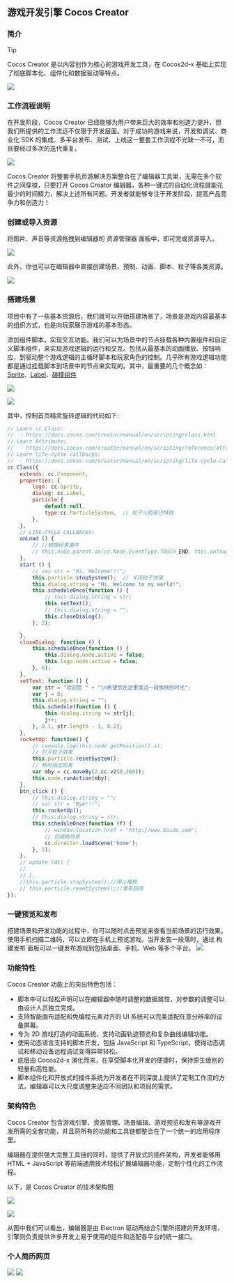 ## 游戏开发引擎 Cocos Creator

### 简介
> [!TIP]
> Cocos Creator 是以内容创作为核心的游戏开发工具，在 Cocos2d-x 基础上实现了彻底脚本化、组件化和数据驱动等特点。

![](https://pic.imgdb.cn/item/613c682a44eaada739cb4a2b.jpg)

### 工作流程说明

在开发阶段，Cocos Creator 已经能够为用户带来巨大的效率和创造力提升，但我们所提供的工作流远不仅限于开发层面。对于成功的游戏来说，开发和调试、商业化 SDK 的集成、多平台发布、测试、上线这一整套工作流程不光缺一不可，而且要经过多次的迭代重复。

![](https://pic.imgdb.cn/item/613c692544eaada739cd0e37.jpg)

Cocos Creator 将整套手机页游解决方案整合在了编辑器工具里，无需在多个软件之间穿梭，只要打开 Cocos Creator 编辑器，各种一键式的自动化流程就能花最少的时间精力，解决上述所有问题。开发者就能够专注于开发阶段，提高产品竞争力和创造力！

### 创建或导入资源

将图片、声音等资源拖拽到编辑器的 资源管理器 面板中，即可完成资源导入。

![](https://pic.imgdb.cn/item/613c6fc944eaada739d90b62.jpg)

此外，你也可以在编辑器中直接创建场景、预制、动画、脚本、粒子等各类资源。

![](https://pic.imgdb.cn/item/613c6c8b44eaada739d32900.jpg)

### 搭建场景

项目中有了一些基本资源后，我们就可以开始搭建场景了，场景是游戏内容最基本的组织方式，也是向玩家展示游戏的基本形态。

添加组件脚本，实现交互功能。我们可以为场景中的节点挂载各种内置组件和自定义脚本组件，来实现游戏逻辑的运行和交互。包括从最基本的动画播放、按钮响应，到驱动整个游戏逻辑的主循环脚本和玩家角色的控制。几乎所有游戏逻辑功能都是通过挂载脚本到场景中的节点来实现的。其中，最重要的几个概念如：[Sprite](https://docs.cocos.com/creator/api/zh/classes/Sprite.html)、[Label](https://docs.cocos.com/creator/manual/zh/components/label.html)、[碰撞组件](https://docs.cocos.com/creator/manual/zh/physics/collision/edit-collider-component.html)

![](https://pic.imgdb.cn/item/613c6cdb44eaada739d3b945.jpg)

![](https://pic.imgdb.cn/item/613c6e8644eaada739d6b2ad.jpg)

其中，控制首页精灵旋转逻辑的代码如下:

```javascript
// Learn cc.Class:
//  - https://docs.cocos.com/creator/manual/en/scripting/class.html
// Learn Attribute:
//  - https://docs.cocos.com/creator/manual/en/scripting/reference/attributes.html
// Learn life-cycle callbacks:
//  - https://docs.cocos.com/creator/manual/en/scripting/life-cycle-callbacks.html
cc.Class({
    extends: cc.Component,
    properties: {
        logo: cc.Sprite,
        dialog: cc.Label,
        particle:{
            default:null,
            type:cc.ParticleSystem,  // 粒子火箭尾巴特效
        },
    },
    // LIFE-CYCLE CALLBACKS:
    onLoad () {
        // //触摸结束事件
        // this.node.parent.on(cc.Node.EventType.TOUCH_END, this.onTouchEnd, this);
    },
    start () {
        // var str = "Hi, Welcome!!!";
        this.particle.stopSystem();  // 关闭粒子效果
        this.dialog.string = "Hi, Welcome to my world!";
        this.scheduleOnce(function () {
            // this.dialog.string = str;
            this.setText();
            // this.dialog.string = "";
            this.closeDialog();
        }, 2);

    },
    closeDialog: function () {
        this.scheduleOnce(function () {
            this.dialog.node.active = false;
            this.logo.node.active = false;
        }, 6);
    },
    setText: function () {
        var str = "欢迎您 " + "\n希望您在这里度过一段愉快的时光";
        var j = 0;
        this.dialog.string = "";
        this.schedule(function () {
            this.dialog.string += str[j];
            j++;
        }, 0.1, str.length - 1, 0.2);
    },
    rocketUp: function() {
        // console.log(this.node.getPosition().x);
        // 打开粒子效果
        this.particle.resetSystem();
        // 移动指定距离
        var mby = cc.moveBy(2,cc.v2(0,200));
        this.node.runAction(mby);
    },
    btn_click () {
        // this.dialog.string = "";
        // var str = "Bye!!!";
        this.rocketUp();
        // this.dialog.string = str;
        this.scheduleOnce(function (f) {
            // window.location.href = "http://www.baidu.com";
            // 创建新场景
            cc.director.loadScene('home');
        }, 2);
    },
    // update (dt) {
    //
    // },
    //this.particle.stopSystem();//停止播放
    // this.particle.resetSystem();//重新启用
});
```

### 一键预览和发布

搭建场景和开发功能的过程中，你可以随时点击预览来查看当前场景的运行效果。使用手机扫描二维码，可以立即在手机上预览游戏。当开发告一段落时，通过 构建发布 面板可以一键发布游戏到包括桌面、手机、Web 等多个平台。
![](https://pic.imgdb.cn/item/613c624544eaada739c0841c.jpg)

### 功能特性

Cocos Creator 功能上的突出特色包括：

- 脚本中可以轻松声明可以在编辑器中随时调整的数据属性，对参数的调整可以由设计人员独立完成。
- 支持智能画布适配和免编程元素对齐的 UI 系统可以完美适配任意分辨率的设备屏幕。
- 专为 2D 游戏打造的动画系统，支持动画轨迹预览和复杂曲线编辑功能。
- 使用动态语言支持的脚本开发，包括 JavaScript 和 TypeScript，使得动态调试和移动设备远程调试变得异常轻松。
- 底层由 Cocos2d-x 演化而来，在享受脚本化开发的便捷时，保持原生级别的轻量和高性能。
- 脚本组件化和开放式的插件系统为开发者在不同深度上提供了定制工作流的方法，编辑器可以大尺度调整来适应不同团队和项目的需求。

### 架构特色

Cocos Creator 包含游戏引擎、资源管理、场景编辑、游戏预览和发布等游戏开发所需的全套功能，并且将所有的功能和工具链都整合在了一个统一的应用程序里。

编辑器在提供强大完整工具链的同时，提供了开放式的插件架构，开发者能够用 HTML + JavaScript 等前端通用技术轻松扩展编辑器功能，定制个性化的工作流程。

以下，是 Cocos Creator 的技术架构图

![](https://pic.imgdb.cn/item/613c69d444eaada739ce4b75.jpg)

![](https://pic.imgdb.cn/item/613c69ff44eaada739ce9832.jpg)

从图中我们可以看出，编辑器是由 Electron 驱动再结合引擎所搭建的开发环境，引擎则负责提供许多开发上易于使用的组件和适配各平台的统一接口。

### 个人简历网页
![](https://pic.imgdb.cn/item/613ccb0344eaada739d2306f.jpg)
![](https://pic.imgdb.cn/item/613ccb8b44eaada739d35cce.jpg)
